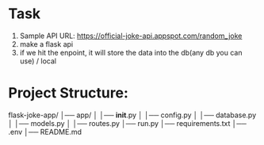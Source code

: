 # Task

1. Sample API URL: https://official-joke-api.appspot.com/random_joke
2. make a flask api
3. if we hit the enpoint, it will store the data into the db(any db you can use) / local

# Project Structure:

flask-joke-app/
│── app/
│   │── __init__.py
│   │── config.py
│   │── database.py
│   │── models.py
│   │── routes.py
│── run.py
│── requirements.txt
│── .env
│── README.md
